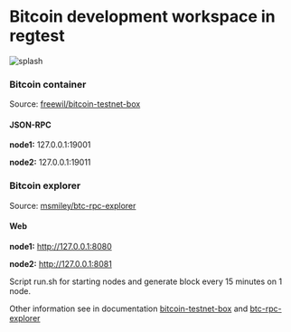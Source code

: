 # Bitcoin development workspace in regtest
![splash](https://user-images.githubusercontent.com/451306/62719700-394bf380-ba11-11e9-8228-46df241d5dc0.jpg)

### Bitcoin container
Source: [freewil/bitcoin-testnet-box](https://hub.docker.com/r/freewil/bitcoin-testnet-box)

#### JSON-RPC
**node1:** 127.0.0.1:19001

**node2:** 127.0.0.1:19011

### Bitcoin explorer
Source: [msmiley/btc-rpc-explorer](https://hub.docker.com/r/msmiley/btc-rpc-explorer)

#### Web
**node1:** http://127.0.0.1:8080

**node2:** http://127.0.0.1:8081


Script run.sh for starting nodes and generate block every 15 minutes on 1 node.

Other information see in documentation [bitcoin-testnet-box](https://github.com/freewil/bitcoin-testnet-box) and [btc-rpc-explorer](https://github.com/janoside/btc-rpc-explorer)
